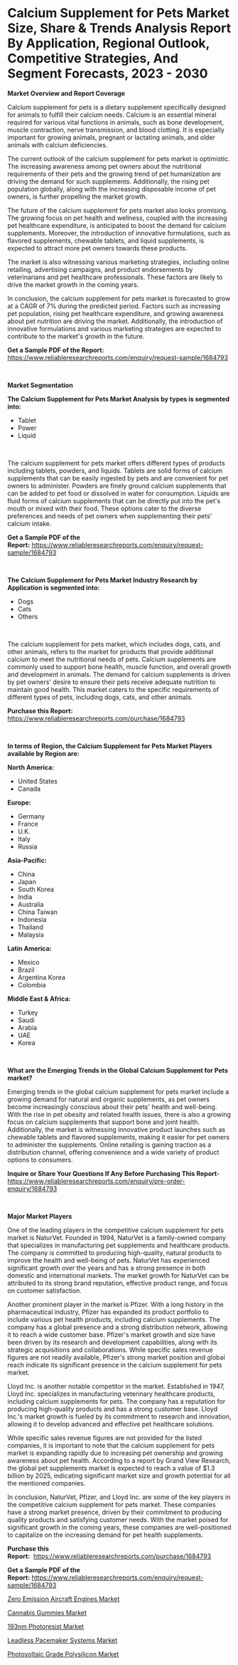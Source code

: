 <p><h1>Calcium Supplement for Pets Market Size, Share & Trends Analysis Report By Application, Regional Outlook, Competitive Strategies, And Segment Forecasts, 2023 - 2030</h1></p><p><strong>Market Overview and Report Coverage</strong></p>
<p><p>Calcium supplement for pets is a dietary supplement specifically designed for animals to fulfill their calcium needs. Calcium is an essential mineral required for various vital functions in animals, such as bone development, muscle contraction, nerve transmission, and blood clotting. It is especially important for growing animals, pregnant or lactating animals, and older animals with calcium deficiencies.</p><p>The current outlook of the calcium supplement for pets market is optimistic. The increasing awareness among pet owners about the nutritional requirements of their pets and the growing trend of pet humanization are driving the demand for such supplements. Additionally, the rising pet population globally, along with the increasing disposable income of pet owners, is further propelling the market growth.</p><p>The future of the calcium supplement for pets market also looks promising. The growing focus on pet health and wellness, coupled with the increasing pet healthcare expenditure, is anticipated to boost the demand for calcium supplements. Moreover, the introduction of innovative formulations, such as flavored supplements, chewable tablets, and liquid supplements, is expected to attract more pet owners towards these products.</p><p>The market is also witnessing various marketing strategies, including online retailing, advertising campaigns, and product endorsements by veterinarians and pet healthcare professionals. These factors are likely to drive the market growth in the coming years.</p><p>In conclusion, the calcium supplement for pets market is forecasted to grow at a CAGR of 7% during the predicted period. Factors such as increasing pet population, rising pet healthcare expenditure, and growing awareness about pet nutrition are driving the market. Additionally, the introduction of innovative formulations and various marketing strategies are expected to contribute to the market's growth in the future.</p></p>
<p><strong>Get a Sample PDF of the Report:</strong> <a href="https://www.reliableresearchreports.com/enquiry/request-sample/1684793">https://www.reliableresearchreports.com/enquiry/request-sample/1684793</a></p>
<p>&nbsp;</p>
<p><strong>Market Segmentation</strong></p>
<p><strong>The Calcium Supplement for Pets Market Analysis by types is segmented into:</strong></p>
<p><ul><li>Tablet</li><li>Power</li><li>Liquid</li></ul></p>
<p>&nbsp;</p>
<p><p>The calcium supplement for pets market offers different types of products including tablets, powders, and liquids. Tablets are solid forms of calcium supplements that can be easily ingested by pets and are convenient for pet owners to administer. Powders are finely ground calcium supplements that can be added to pet food or dissolved in water for consumption. Liquids are fluid forms of calcium supplements that can be directly put into the pet's mouth or mixed with their food. These options cater to the diverse preferences and needs of pet owners when supplementing their pets' calcium intake.</p></p>
<p><strong>Get a Sample PDF of the Report:</strong>&nbsp;<a href="https://www.reliableresearchreports.com/enquiry/request-sample/1684793">https://www.reliableresearchreports.com/enquiry/request-sample/1684793</a></p>
<p>&nbsp;</p>
<p><strong>The Calcium Supplement for Pets Market Industry Research by Application is segmented into:</strong></p>
<p><ul><li>Dogs</li><li>Cats</li><li>Others</li></ul></p>
<p>&nbsp;</p>
<p><p>The calcium supplement for pets market, which includes dogs, cats, and other animals, refers to the market for products that provide additional calcium to meet the nutritional needs of pets. Calcium supplements are commonly used to support bone health, muscle function, and overall growth and development in animals. The demand for calcium supplements is driven by pet owners' desire to ensure their pets receive adequate nutrition to maintain good health. This market caters to the specific requirements of different types of pets, including dogs, cats, and other animals.</p></p>
<p><strong>Purchase this Report:</strong>&nbsp; <a href="https://www.reliableresearchreports.com/purchase/1684793">https://www.reliableresearchreports.com/purchase/1684793</a></p>
<p>&nbsp;</p>
<p><strong>In terms of Region, the Calcium Supplement for Pets Market Players available by Region are:</strong></p>
<p>
    <p> <strong> North America: </strong>
        <ul>
            <li>United States</li>
            <li>Canada</li>
        </ul>
        </p> 
    <p> <strong> Europe: </strong>
        <ul>
            <li>Germany</li>
            <li>France</li>
            <li>U.K.</li>
            <li>Italy</li>
            <li>Russia</li>
        </ul>
        </p> 
    <p> <strong> Asia-Pacific: </strong>
        <ul>
            <li>China</li>
            <li>Japan</li>
            <li>South Korea</li>
            <li>India</li>
            <li>Australia</li>
            <li>China Taiwan</li>
            <li>Indonesia</li>
            <li>Thailand</li>
            <li>Malaysia</li>
        </ul>
        </p> 
    <p> <strong> Latin America: </strong>
        <ul>
            <li>Mexico</li>
            <li>Brazil</li>
            <li>Argentina Korea</li>
            <li>Colombia</li>
        </ul>
        </p> 
    <p> <strong> Middle East & Africa: </strong>
        <ul>
            <li>Turkey</li>
            <li>Saudi</li>
            <li>Arabia</li>
            <li>UAE</li>
            <li>Korea</li>
        </ul>
    </p>
    </p>
<p>&nbsp;</p>
<p><strong>What are the Emerging Trends in the Global Calcium Supplement for Pets market?</strong></p>
<p><p>Emerging trends in the global calcium supplement for pets market include a growing demand for natural and organic supplements, as pet owners become increasingly conscious about their pets' health and well-being. With the rise in pet obesity and related health issues, there is also a growing focus on calcium supplements that support bone and joint health. Additionally, the market is witnessing innovative product launches such as chewable tablets and flavored supplements, making it easier for pet owners to administer the supplements. Online retailing is gaining traction as a distribution channel, offering convenience and a wide variety of product options to consumers.</p></p>
<p><strong>Inquire or Share Your Questions If Any Before Purchasing This Report</strong>- <a href="https://www.reliableresearchreports.com/enquiry/pre-order-enquiry/1684793">https://www.reliableresearchreports.com/enquiry/pre-order-enquiry/1684793</a></p>
<p>&nbsp;</p>
<p><strong>Major Market Players</strong></p>
<p><p>One of the leading players in the competitive calcium supplement for pets market is NaturVet. Founded in 1994, NaturVet is a family-owned company that specializes in manufacturing pet supplements and healthcare products. The company is committed to producing high-quality, natural products to improve the health and well-being of pets. NaturVet has experienced significant growth over the years and has a strong presence in both domestic and international markets. The market growth for NaturVet can be attributed to its strong brand reputation, effective product range, and focus on customer satisfaction. </p><p>Another prominent player in the market is Pfizer. With a long history in the pharmaceutical industry, Pfizer has expanded its product portfolio to include various pet health products, including calcium supplements. The company has a global presence and a strong distribution network, allowing it to reach a wide customer base. Pfizer's market growth and size have been driven by its research and development capabilities, along with its strategic acquisitions and collaborations. While specific sales revenue figures are not readily available, Pfizer's strong market position and global reach indicate its significant presence in the calcium supplement for pets market.</p><p>Lloyd Inc. is another notable competitor in the market. Established in 1947, Lloyd Inc. specializes in manufacturing veterinary healthcare products, including calcium supplements for pets. The company has a reputation for producing high-quality products and has a strong customer base. Lloyd Inc.'s market growth is fueled by its commitment to research and innovation, allowing it to develop advanced and effective pet healthcare solutions.</p><p>While specific sales revenue figures are not provided for the listed companies, it is important to note that the calcium supplement for pets market is expanding rapidly due to increasing pet ownership and growing awareness about pet health. According to a report by Grand View Research, the global pet supplements market is expected to reach a value of $1.3 billion by 2025, indicating significant market size and growth potential for all the mentioned companies.</p><p>In conclusion, NaturVet, Pfizer, and Lloyd Inc. are some of the key players in the competitive calcium supplement for pets market. These companies have a strong market presence, driven by their commitment to producing quality products and satisfying customer needs. With the market poised for significant growth in the coming years, these companies are well-positioned to capitalize on the increasing demand for pet health supplements.</p></p>
<p><strong>Purchase this Report:</strong>&nbsp;&nbsp;<a href="https://www.reliableresearchreports.com/purchase/1684793">https://www.reliableresearchreports.com/purchase/1684793</a></p>
<p></p>
<p><strong>Get a Sample PDF of the Report:</strong>&nbsp;<a href="https://www.reliableresearchreports.com/enquiry/request-sample/1684793">https://www.reliableresearchreports.com/enquiry/request-sample/1684793</a></p>
<p><p><a href="https://www.linkedin.com/pulse/zero-emission-aircraft-engines-market-insights-players/">Zero Emission Aircraft Engines Market</a></p><p><a href="https://www.linkedin.com/pulse/cannabis-gummies-market-size-2023-2030-global-industrial-analysis/">Cannabis Gummies Market</a></p><p><a href="https://medium.com/@evalynkoepp98698/193nm-photoresist-market-analysis-its-cagr-market-segmentation-and-global-industry-overview-0ab004607adc">193nm Photoresist Market</a></p><p><a href="https://www.linkedin.com/pulse/decoding-leadless-pacemaker-systems-market-deep-dive-latest/">Leadless Pacemaker Systems Market</a></p><p><a href="https://medium.com/@drakesporer988/photovoltaic-grade-polysilicon-market-the-key-to-successful-business-strategy-forecast-till-2030-f58993f38791">Photovoltaic Grade Polysilicon Market</a></p></p>